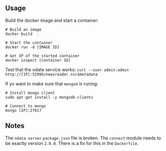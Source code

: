 Usage
-----

Build the docker image and start a container:

```
# Build an image
docker build  .

# Start the container
docker run -d [IMAGE ID]

# Get IP of the started container
docker inspect [container ID]
```

Test that the odata service works: `curl --user admin:admin http://[IP]:52999/newsreader.svc$metadata`

If yo want to make sure that `mongod` is runing:

```
# Install mongo client
sudo apt-get install -y mongodb-clients

# Connect to mongo
mongo [IP]:27017
```


Notes
-----

The `odata-server` `package.json` file is broken. The `connect` module needs to be exactly version `2.0.0`. There is a fix for this in the `Dockerfile`.